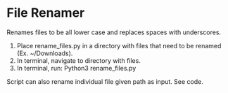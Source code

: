 # File Renamer
Renames files to be all lower case and replaces spaces with underscores.
1. Place rename_files.py in a directory with files that need to be renamed (Ex. ~/Downloads).
2. In terminal, navigate to directory with files.
3. In terminal, run: Python3 rename_files.py

Script can also rename individual file given path as input.  See code.
